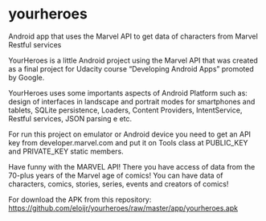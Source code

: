 # yourheroes
Android app that uses the Marvel API to get data of characters from Marvel Restful services

YourHeroes is a little Android project using the Marvel API that was created as a final project for Udacity course “Developing Android Apps” promoted by Google.

YourHeroes uses some importants aspects of Android Platform such as: design of interfaces in landscape and portrait modes for smartphones and tablets, SQLite persistence, Loaders, Content Providers, IntentService, Restful services, JSON parsing e etc. 

For run this project on emulator or Android device you need to get an API key from developer.marvel.com and put it on Tools class at PUBLIC_KEY and PRIVATE_KEY static members.

Have funny with the MARVEL API! There you have access of data from the 70-plus years of the Marvel age of comics! You can have data of characters, comics, stories, series, events and creators of comics!

For download the APK from this repository: https://github.com/eloijr/yourheroes/raw/master/app/yourheroes.apk